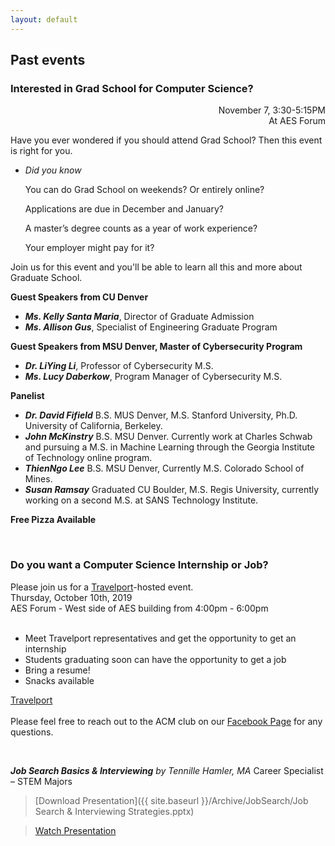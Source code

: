 ```yaml
---
layout: default
---
```

## Past events

### Interested in Grad School for Computer Science?
<div style="text-align: right">November 7, 3:30-5:15PM</div>
<div style="text-align: right">At AES Forum</div>

Have you ever wondered if you should attend Grad School?
Then this event is right for you.

* *Did you know*

  You can do Grad School on weekends? Or entirely online?

  Applications are due in December and January?

  A master’s degree counts as a year of work experience?

  Your employer might pay for it?


Join us for this event and you'll be able to learn all this and more about Graduate School.

**Guest Speakers from CU Denver**
* ***Ms. Kelly Santa Maria***, Director of Graduate Admission
* ***Ms. Allison Gus***, Specialist of Engineering Graduate Program

**Guest Speakers from MSU Denver, Master of Cybersecurity Program**
* ***Dr. LiYing Li***, Professor of Cybersecurity M.S.
* ***Ms. Lucy Daberkow***, Program Manager of Cybersecurity M.S.

**Panelist**
* ***Dr. David Fifield*** B.S. MUS Denver, M.S. Stanford University, Ph.D. University of California, Berkeley.
* ***John McKinstry*** B.S. MSU Denver. Currently work at Charles Schwab and pursuing a M.S. in Machine Learning through the Georgia Institute of Technology online program.
* ***ThienNgo Lee*** B.S. MSU Denver, Currently M.S. Colorado School of Mines.
* ***Susan Ramsay*** Graduated CU Boulder, M.S. Regis University, currently working on a second M.S. at SANS Technology Institute.

**Free Pizza Available**

<br>

### Do you want a Computer Science Internship or Job?

Please join us for a [Travelport](https://www.travelport.com/)-hosted event.
<br>
Thursday, October 10th, 2019 <br>
AES Forum - West side of AES building from 4:00pm - 6:00pm
<br>
<br>

  * Meet Travelport representatives and get the opportunity to get an internship
  * Students graduating soon can have the opportunity to get a job
  * Bring a resume!
  * Snacks available

[Travelport](https://www.travelport.com/)
  <br>
  <br>
  Please feel free to reach out to the ACM club on our [Facebook Page](https://www.facebook.com/MSUDenverACM/) for any questions.
  <br>

<br>

***Job Search Basics & Interviewing***
*by Tennille Hamler, MA* Career Specialist – STEM Majors
> [Download Presentation]({{ site.baseurl }}/Archive/JobSearch/Job Search & Interviewing Strategies.pptx)

> [Watch Presentation](https://www.youtube.com/channel/UCibj3htcvDSivEzTDUeXOzg)
